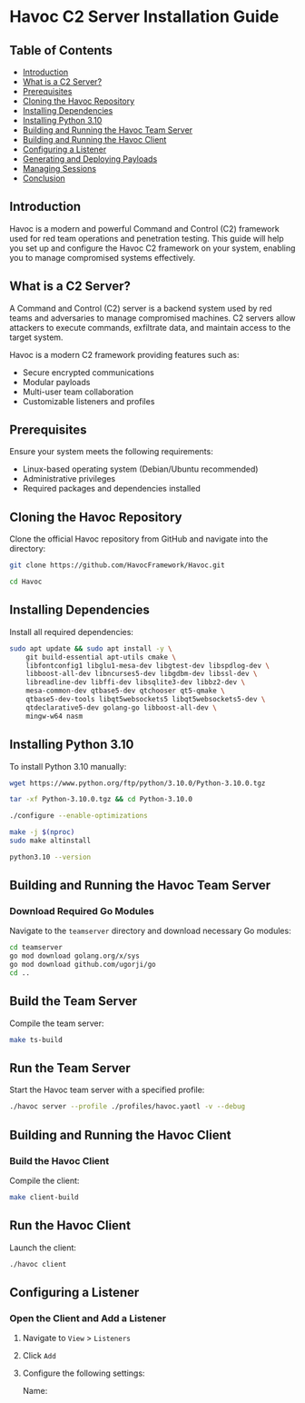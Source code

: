 # Havoc C2 Server Installation Guide

## Table of Contents

- [Introduction](#introduction)
- [What is a C2 Server?](#what-is-a-c2-server)
- [Prerequisites](#prerequisites)
- [Cloning the Havoc Repository](#cloning-the-havoc-repository)
- [Installing Dependencies](#installing-dependencies)
- [Installing Python 3.10](#installing-python-310)
- [Building and Running the Havoc Team Server](#building-and-running-the-havoc-team-server)
- [Building and Running the Havoc Client](#building-and-running-the-havoc-client)
- [Configuring a Listener](#configuring-a-listener)
- [Generating and Deploying Payloads](#generating-and-deploying-payloads)
- [Managing Sessions](#managing-sessions)
- [Conclusion](#conclusion)

## Introduction

Havoc is a modern and powerful Command and Control (C2) framework used for red team operations and penetration testing. This guide will help you set up and configure the Havoc C2 framework on your system, enabling you to manage compromised systems effectively.

## What is a C2 Server?

A Command and Control (C2) server is a backend system used by red teams and adversaries to manage compromised machines. C2 servers allow attackers to execute commands, exfiltrate data, and maintain access to the target system.

Havoc is a modern C2 framework providing features such as:

- Secure encrypted communications
- Modular payloads
- Multi-user team collaboration
- Customizable listeners and profiles

## Prerequisites

Ensure your system meets the following requirements:

- Linux-based operating system (Debian/Ubuntu recommended)
- Administrative privileges
- Required packages and dependencies installed

## Cloning the Havoc Repository

Clone the official Havoc repository from GitHub and navigate into the directory:

```bash
git clone https://github.com/HavocFramework/Havoc.git
```

```bash
cd Havoc
```

## Installing Dependencies

Install all required dependencies:

```bash
sudo apt update && sudo apt install -y \
    git build-essential apt-utils cmake \
    libfontconfig1 libglu1-mesa-dev libgtest-dev libspdlog-dev \
    libboost-all-dev libncurses5-dev libgdbm-dev libssl-dev \
    libreadline-dev libffi-dev libsqlite3-dev libbz2-dev \
    mesa-common-dev qtbase5-dev qtchooser qt5-qmake \
    qtbase5-dev-tools libqt5websockets5 libqt5websockets5-dev \
    qtdeclarative5-dev golang-go libboost-all-dev \
    mingw-w64 nasm
```

## Installing Python 3.10

To install Python 3.10 manually:

```bash
wget https://www.python.org/ftp/python/3.10.0/Python-3.10.0.tgz
```

```bash
tar -xf Python-3.10.0.tgz && cd Python-3.10.0
```

```bash
./configure --enable-optimizations
```

```bash
make -j $(nproc)
sudo make altinstall
```

```bash
python3.10 --version
```

## Building and Running the Havoc Team Server

### Download Required Go Modules

Navigate to the `teamserver` directory and download necessary Go modules:

```bash
cd teamserver
go mod download golang.org/x/sys
go mod download github.com/ugorji/go
cd ..
```

## Build the Team Server

Compile the team server:

```bash
make ts-build
```

## Run the Team Server

Start the Havoc team server with a specified profile:

```bash
./havoc server --profile ./profiles/havoc.yaotl -v --debug
```

## Building and Running the Havoc Client

### Build the Havoc Client

Compile the client:

```bash
make client-build
```

## Run the Havoc Client

Launch the client:

```bash
./havoc client
```

## Configuring a Listener

### Open the Client and Add a Listener

1. Navigate to `View` > `Listeners`
2. Click `Add`
3. Configure the following settings:

    Name: <title>
    Host: <192.168.x.x>
   
4. Save the listener configuration.
